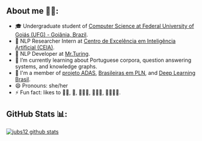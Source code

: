 ## About me 🙋‍♀️:

- 🎓 Undergraduate student of [Computer Science at Federal University of Goiás (UFG) - Goiânia, Brazil](https://inf.ufg.br/p/30138-ciencia-da-computacao).
- 🔎 NLP Researcher Intern at [Centro de Excelência em Inteligência Artificial (CEIA)](http://centrodeia.org/).
- 💼 NLP Developer at [Mr.Turing](https://misterturing.com/).
- 🌱 I’m currently learning about Portuguese corpora, question answering systems, and knowledge graphs.
- 👯 I'm a member of [projeto ADAS](https://meninas.sbc.org.br/portfolio/adasufg/), [Brasileiras em PLN](https://sites.google.com/view/brasileiras-pln/), and [Deep Learning Brasil](http://www.deeplearningbrasil.com.br/).
- 😄 Pronouns: she/her
- ⚡ Fun fact: likes to 🏃‍♀️, 🧗‍, 🤸🏼‍♀️, 🧘🏼‍♀️, 👩🏽‍🍳🍰.

## GitHub Stats 📊:

[![jubs12 github stats](https://github-readme-stats.vercel.app/api?username=jubs12&count_private=true&show_icons=true&theme=buefy)](https://github.com/anuraghazra/github-readme-stats)


<!--
**jubs12/jubs12** is a ✨ _special_ ✨ repository because its `README.md` (this file) appears on your GitHub profile.

Here are some ideas to get you started:

- 🔭 I’m currently working on ...
- 🌱 I’m currently learning ...
- 👯 I’m looking to collaborate on ...
- 🤔 I’m looking for help with ...
- 💬 Ask me about ...
- 📫 How to reach me: ...
- 😄 Pronouns: ...
- ⚡ Fun fact: ...
-->
